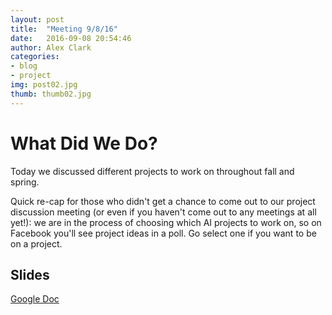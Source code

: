 ```yaml
---
layout: post
title:  "Meeting 9/8/16"
date:   2016-09-08 20:54:46
author: Alex Clark
categories: 
- blog
- project
img: post02.jpg
thumb: thumb02.jpg
---
```


# What Did We Do?

Today we discussed different projects to work on throughout fall and spring.

Quick re-cap for those who didn't get a chance to come out to our project discussion meeting (or even if you haven't come out to any meetings at all yet!): we are in the process of choosing which AI projects to work on, so on Facebook you'll see project ideas in a poll. Go select one if you want to be on a project.

## Slides

[Google Doc](https://docs.google.com/presentation/d/1ng7z4qZ4VCCH0ocNJnDpbsCG6msSCd3lCzy8QmS3qmo/pub?start=false&loop=false&delayms=5000&slide=id.p)

[hampden]: https://github.com/jekyll/jekyll